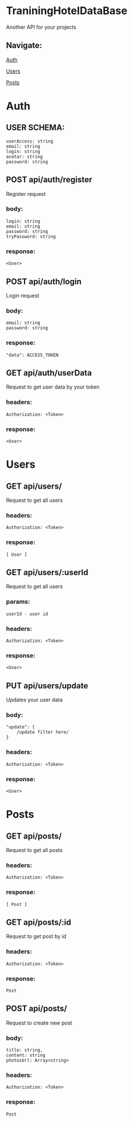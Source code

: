 # TraniningHotelDataBase

Another API for your projects


## Navigate:

[Auth](#Auth)

[Users](#Users)

[Posts](#Posts)

# Auth

## USER SCHEMA:

    userAccess: string
    email: string
    login: string
    avatar: string
    password: string


## POST api/auth/register
Register request

### body: 
    login: string
    email: string
    password: string
    tryPassword: string

### response:
    <User>

## POST api/auth/login
Login request

### body: 
    email: string
    password: string

### response:
    "data": ACCESS_TOKEN


## GET api/auth/userData
Request to get user data by your token

### headers:
    Authorization: <Token>

### response:
    <User>

    
# Users

## GET api/users/
Request to get all users

### headers:
    Authorization: <Token>

### response:
    [ User ]


## GET api/users/:userId
Request to get all users

### params:
    userId - user id

### headers:
    Authorization: <Token>

### response:
    <User>


## PUT api/users/update
Updates your user data

### body:
    "update": {
        /update filter here/
    }

### headers:
    Authorization: <Token>

### response:
    <User>

# Posts

## GET api/posts/
Request to get all posts

### headers:
    Authorization: <Token>

### response:
    [ Post ]

## GET api/posts/:id
Request to get post by id

### headers:
    Authorization: <Token>

### response:
    Post

## POST api/posts/
Request to create new post

### body:
    title: string,
    content: string
    photosUrl: Array<string>

### headers:
    Authorization: <Token>

### response:
    Post